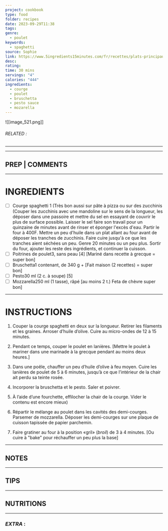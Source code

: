 ```yaml
---
project: cookbook
type: food
folder: recipes
date: 2023-09-29T11:38
tags: 
genre:
  - poulet
keywords:
  - spaghetti
source: Sophie
link: https://www.5ingredients15minutes.com/fr/recettes/plats-principaux/poulet/courge-spaghetti-gratinee-au-poulet-pesto-et-bruschetta/?gallery=pp-8328
desc: 
rating: 
time: 30 mins
servings: "4"
calories: "444"
ingredients:
  - courge
  - poulet
  - bruschetta
  - pesto sauce
  - mozarella
---
```


![[image_521.png]]
###### *RELATED* : 
---


---
## PREP | COMMENTS



---
# INGREDIENTS

- [ ] Courge spaghetti 1 (Très bon aussi sur pâte à pizza ou sur des zucchinis (Couper les zucchinis avec une mandoline sur le sens de la longueur, les déposer dans une passoire et mettre du sel en essayant de couvrir le plus de surface possible. Laisser le sel faire son travail pour un quinzaine de minutes avant de rinser et éponger l'excès d'eau. Partir le four à 400F. Mettre un peu d'huile dans un plat allant au four avant de déposer les tranches de zucchinis. Faire cuire jusqu'à ce que les tranches aient séchées un peu. Genre 20 minutes ou un peu plus. Sortir du four, ajouter les reste des ingrédients, et continuer la cuisson.
- [ ] Poitrines de poulet3, sans peau [4]  [Mariné dans recette à grecque = super bon]
- [ ] Bruschetta1 contenant, de 340 g + [Fait maison (2 recettes) = super bon]
- [ ] Pesto30 ml (2 c. à soupe) [5]
- [ ] Mozzarella250 ml (1 tasse), râpé [au moins 2 t.) Feta de chèvre super bon]

---
# INSTRUCTIONS

1. Couper la courge spaghetti en deux sur la longueur. Retirer les filaments et les graines. Arroser d’huile d’olive. Cuire au micro-ondes de 12 à 15 minutes.
    
2. Pendant ce temps, couper le poulet en lanières. [Mettre le poulet à mariner dans une marinade à la grecque pendant au moins deux heures.]
    
3. Dans une poêle, chauffer un peu d’huile d’olive à feu moyen. Cuire les lanières de poulet de 5 à 6 minutes, jusqu’à ce que l’intérieur de la chair ait perdu sa teinte rosée.
    
4. Incorporer la bruschetta et le pesto. Saler et poivrer.
    
5. À l’aide d’une fourchette, effilocher la chair de la courge. Vider le contenu est encore mieux)
    
6. Répartir le mélange au poulet dans les cavités des demi-courges. Parsemer de mozzarella. Déposer les demi-courges sur une plaque de cuisson tapissée de papier parchemin.
    
7. Faire gratiner au four à la position «gril» (_broil_) de 3 à 4 minutes. [Ou cuire à "bake" pour réchauffer un peu plus la base]

---
## NOTES



---
## TIPS



---
## NUTRITIONS



---
### *EXTRA* :




